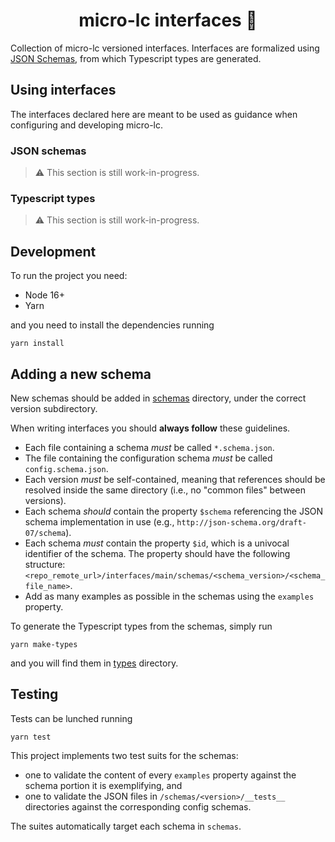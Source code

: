 <div align="center">

# micro-lc interfaces 📃

</div>

Collection of micro-lc versioned interfaces. Interfaces are formalized using [JSON Schemas](https://json-schema.org/),
from which Typescript types are generated.

## Using interfaces

The interfaces declared here are meant to be used as guidance when configuring and developing micro-lc.

### JSON schemas

> ⚠ This section is still work-in-progress.

### Typescript types

> ⚠ This section is still work-in-progress.

## Development

To run the project you need:
* Node 16+
* Yarn

and you need to install the dependencies running

```shell
yarn install
```

## Adding a new schema

New schemas should be added in [schemas](./schemas) directory, under the correct version subdirectory.

When writing interfaces you should **always follow** these guidelines.

- Each file containing a schema *must* be called `*.schema.json`.
- The file containing the configuration schema *must* be called `config.schema.json`.
- Each version *must* be self-contained, meaning that references should be resolved inside the same directory (i.e., no
  "common files" between versions).
- Each schema *should* contain the property `$schema` referencing the JSON schema implementation in use (e.g., `http://json-schema.org/draft-07/schema`).
- Each schema *must* contain the property `$id`, which is a univocal identifier of the schema. The property should have
  the following structure: `<repo_remote_url>/interfaces/main/schemas/<schema_version>/<schema_file_name>`.
- Add as many examples as possible in the schemas using the `examples` property.

To generate the Typescript types from the schemas, simply run

```shell
yarn make-types
```

and you will find them in [types](./types) directory.

## Testing

Tests can be lunched running

```shell
yarn test
```

This project implements two test suits for the schemas:

- one to validate the content of every `examples` property against the schema portion it is exemplifying, and
- one to validate the JSON files in `/schemas/<version>/__tests__` directories against the corresponding
  config schemas.

The suites automatically target each schema in `schemas`. 
